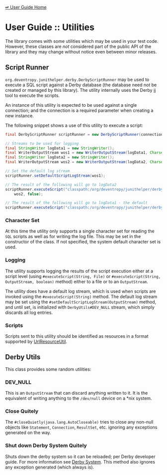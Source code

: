 <!--
Copyright 2016 Development Entropy (deventropy.org) Contributors

Licensed under the Apache License, Version 2.0 (the "License");
you may not use this file except in compliance with the License.
You may obtain a copy of the License at

    http://www.apache.org/licenses/LICENSE-2.0

Unless required by applicable law or agreed to in writing, software
distributed under the License is distributed on an "AS IS" BASIS,
WITHOUT WARRANTIES OR CONDITIONS OF ANY KIND, either express or implied.
See the License for the specific language governing permissions and
limitations under the License.
-->

[&#x21ab; User Guide Home](./index.html)
# User Guide :: Utilities

The library comes with some utilities which may be used in your test code. However, these classes are *not* considered
part of the public API of the library and they may change without notice even between minor releases.

## <a name="script-runner"></a>Script Runner

`org.deventropy.junithelper.derby.DerbyScriptRunner` may be used to execute a SQL script against a Derby database (the
database need not be created or managed by this library). The utility internally uses the Derby 
[ij](http://db.apache.org/derby/docs/10.12/tools/ctoolsij34525.html) tool to execute the scripts.

An instance of this utility is expected to be used against a single connection; and the connection is a required parameter
when creating a new instance.

The following snippet shows a use of this utility to execute a script:

```java
final DerbyScriptRunner scriptRunner = new DerbyScriptRunner(connection);

// Streams to be used for logging
final StringWriter logData1 = new StringWriter();
final WriterOutputStream wos1 = new WriterOutputStream(logData1, Charset.defaultCharset());
final StringWriter logData2 = new StringWriter();
final WriterOutputStream wos2 = new WriterOutputStream(logData2, Charset.defaultCharset());

// Set the default log stream
scriptRunner.setDefaultScriptLogStream(wos1);

// The result of the following will go to logData2
scriptRunner.executeScript("classpath:/org/deventropy/junithelper/derby/memory/simple01/ddl.sql",
	wos2, false);

// The result of the following will go to logData1 - the default
scriptRunner.executeScript("classpath:/org/deventropy/junithelper/derby/memory/simple01/dml.sql");
```

### Character Set

At this time the utility only supports a single character set for reading the `SQL` scripts as well as for writing the
log file. This may be set in the constructor of the class. If not specified, the system default character set is used.

### Logging

The utility supports logging the results of the script execution either at a script level (using `#executeScript(String, File)`
or `#executeScript(String, OutputStream, boolean)` method) either to a file or to an `OutputStream`.

The utility does have a default log stream, which is used when scripts are invoked using the `#executeScript(String)`
method. The default log stream may be set using the `#setDefaultScriptLogStream(OutputStream)` method, and until set,
is initialized with `DerbyUtils#DEV_NULL` stream, which simply discards all log entries.

### Scripts

Scripts sent to this utility should be identified as resources in a format supported by
[UrlResourceUtil](../../junit-helper-utils/apidocs/index.html?org/deventropy/junithelper/utils/UrlResourceUtil.html).

## <a name="derby-utils"></a>Derby Utils

This class provides some random utilities:

### DEV_NULL

This is an `OutputStream` that can discard anything written to it. It is the equivalent of writing anything to the
`/dev/null` device on a *nix system.

### Close Quitely

The `#closeQuietly(java.lang.AutoCloseable)` tries to close any non-null objects like `Statement`, `Connection`,
`ResultSet`, etc. ignoring any exceptions generated on the way.

### Shut down Derby System Quitely

Shuts down the derby system so it can be reloaded; per Derby developer guide. For more information see
[Derby System](https://db.apache.org/derby/docs/10.12/devguide/tdevdvlp20349.html). This method also ignores any
exception generated (which always is).

